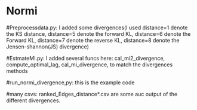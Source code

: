 # Normi
#Preprocessdata.py: 
I added some divergences(I used distance=1 denote the KS distance, distance=5 denote the forward KL, distance=6 denote the Forward KL, distance=7 denote the reverse KL, distance=8 denote the Jensen-shannon(JS) divergence)

#EstmateMI.py: 
I added several funcs here: cal_mi2_divergence, compute_optimal_lag, cal_mi_divergence, to match the divergences methods

#run_normi_divergence,py: 
this is the example code 

#many csvs: 
ranked_Edges_distance*.csv are some auc output of the different divergences. 




